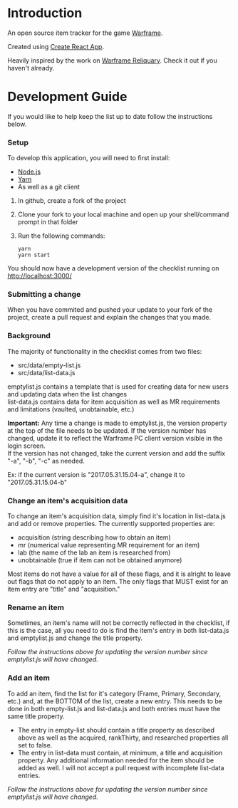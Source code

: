 # Introduction

An open source item tracker for the game [Warframe](https://www.warframe.com/).

Created using [Create React App](https://github.com/facebookincubator/create-react-app).

Heavily inspired by the work on [Warframe Reliquary](https://wf.xuerian.net/). Check it out if you haven't already.

# Development Guide

If you would like to help keep the list up to date follow the instructions below.

### Setup

To develop this application, you will need to first install:
- [Node.js](https://nodejs.org/en/)  
- [Yarn](https://yarnpkg.com/en/)  
- As well as a git client

1. In github, create a fork of the project
2. Clone your fork to your local machine and open up your shell/command prompt in that folder

3. Run the following commands:

   ```
   yarn
   yarn start
   ```

You should now have a development version of the checklist running on [http://localhost:3000/](http://localhost:3000/)

### Submitting a change

When you have commited and pushed your update to your fork of the project, create a pull request and explain the changes that you made.
### Background

The majority of functionality in the checklist comes from two files:  
- src/data/empty-list.js
- src/data/list-data.js

emptylist.js contains a template that is used for creating data for new users and updating data when the list changes  
list-data.js contains data for item acquisition as well as MR requirements and limitations (vaulted, unobtainable, etc.)

**Important:** Any time a change is made to emptylist.js, the version property at the top of the file needs to be updated. If the version number has changed, update it to reflect the Warframe PC client version visible in the login screen.  
If the version has not changed, take the current version and add the suffix "-a", "-b", "-c" as needed.

Ex: if the current version is "2017.05.31.15.04-a", change it to "2017.05.31.15.04-b"

### Change an item's acquisition data

To change an item's acquisition data, simply find it's location in list-data.js and add or remove properties. The currently supported properties are:  
- acquisition (string describing how to obtain an item)
- mr (numerical value representing MR requirement for an item)
- lab (the name of the lab an item is researched from)
- unobtainable (true if item can not be obtained anymore)

Most items do not have a value for all of these flags, and it is alright to leave out flags that do not apply to an item. The only flags that MUST exist for an item entry are "title" and "acquisition."

### Rename an item

Sometimes, an item's name will not be correctly reflected in the checklist, if this is the case, all you need to do is find the item's entry in both list-data.js and emptylist.js and change the title property.

*Follow the instructions above for updating the version number since emptylist.js will have changed.*

### Add an item

To add an item, find the list for it's category (Frame, Primary, Secondary, etc.) and, at the BOTTOM of the list, create a new entry. This needs to be done in both empty-list.js and list-data.js and both entries must have the same title property.  
- The entry in empty-list should contain a title property as described above as well as the acquired, rankThirty, and researched properties all set to false.
- The entry in list-data must contain, at minimum, a title and acquisition property. Any additional information needed for the item should be added as well. I will not accept a pull request with incomplete list-data entries.

*Follow the instructions above for updating the version number since emptylist.js will have changed.*
